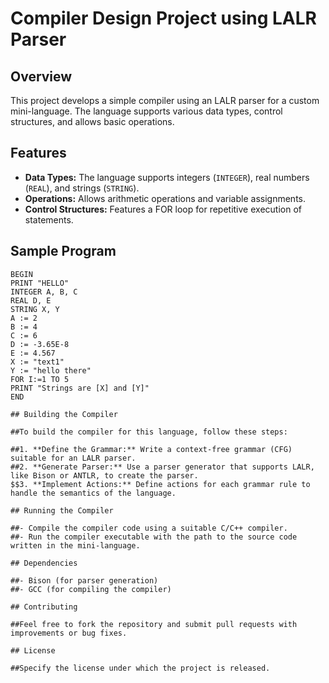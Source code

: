 # Compiler Design Project using LALR Parser

## Overview

This project develops a simple compiler using an LALR parser for a custom mini-language. The language supports various data types, control structures, and allows basic operations.

## Features

- **Data Types:** The language supports integers (`INTEGER`), real numbers (`REAL`), and strings (`STRING`).
- **Operations:** Allows arithmetic operations and variable assignments.
- **Control Structures:** Features a FOR loop for repetitive execution of statements.

## Sample Program

```plaintext
BEGIN
PRINT "HELLO"
INTEGER A, B, C
REAL D, E
STRING X, Y
A := 2
B := 4
C := 6
D := -3.65E-8
E := 4.567
X := "text1"
Y := "hello there"
FOR I:=1 TO 5
PRINT "Strings are [X] and [Y]"
END

## Building the Compiler

##To build the compiler for this language, follow these steps:

##1. **Define the Grammar:** Write a context-free grammar (CFG) suitable for an LALR parser.
##2. **Generate Parser:** Use a parser generator that supports LALR, like Bison or ANTLR, to create the parser.
$$3. **Implement Actions:** Define actions for each grammar rule to handle the semantics of the language.

## Running the Compiler

##- Compile the compiler code using a suitable C/C++ compiler.
##- Run the compiler executable with the path to the source code written in the mini-language.

## Dependencies

##- Bison (for parser generation)
##- GCC (for compiling the compiler)

## Contributing

##Feel free to fork the repository and submit pull requests with improvements or bug fixes.

## License

##Specify the license under which the project is released.

